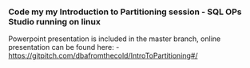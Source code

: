 ### Code my my Introduction to Partitioning session - SQL OPs Studio running on linux

Powerpoint presentation is included in the master branch, online presentation can be found here: -
<br>
https://gitpitch.com/dbafromthecold/IntroToPartitioning#/

